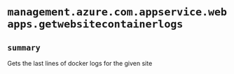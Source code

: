 # `management.azure.com.appservice.webapps.getwebsitecontainerlogs`

## `summary`
Gets the last lines of docker logs for the given site


